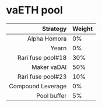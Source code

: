 # vaETH pool
|Strategy | Weight |
|-------: | --------|
|Alpha Homora| 0%     |
|Yearn| 0%     |
|Rari fuse pool#18 | 30%     |
|Maker vaDAI | 50%    |
|Rari fuse pool#23 | 10%     |
|Compound Leverage | 0%     |
|Pool buffer | 5%     |
